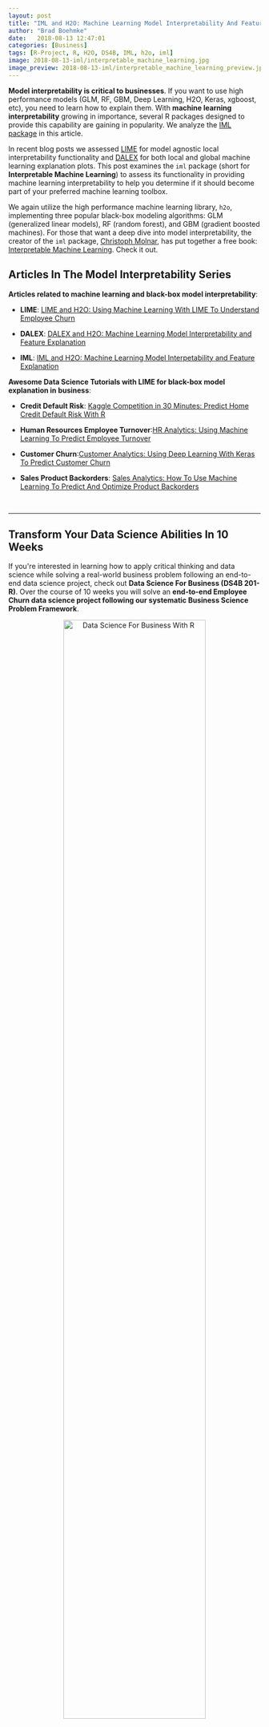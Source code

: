 ```yaml
---
layout: post
title: "IML and H2O: Machine Learning Model Interpretability And Feature Explanation"
author: "Brad Boehmke"
date:   2018-08-13 12:47:01
categories: [Business]
tags: [R-Project, R, H2O, DS4B, IML, h2o, iml]
image: 2018-08-13-iml/interpretable_machine_learning.jpg
image_preview: 2018-08-13-iml/interpretable_machine_learning_preview.jpg
---
```






__Model interpretability is critical to businesses__. If you want to use high performance models (GLM, RF, GBM, Deep Learning, H2O, Keras, xgboost, etc), you need to learn how to explain them. With __machine learning interpretability__ growing in importance, several R packages designed to provide this capability are gaining in popularity. We analyze the [IML package](https://github.com/christophM/iml) in this article. 

In recent blog posts we assessed [LIME](http://www.business-science.io/business/2018/06/25/lime-local-feature-interpretation.html) for model agnostic local interpretability functionality and [DALEX](http://www.business-science.io/business/2018/07/23/dalex-feature-interpretation.html) for both local and global machine learning explanation plots.  This post examines the `iml` package (short for __Interpretable Machine Learning__) to assess its functionality in providing machine learning interpretability to help you determine if it should become part of your preferred machine learning toolbox. 

We again utilize the high performance machine learning library, `h2o`, implementing three popular black-box modeling algorithms: GLM (generalized linear models), RF (random forest), and GBM (gradient boosted machines). For those that want a deep dive into model interpretability, the creator of the `iml` package, [Christoph Molnar](https://twitter.com/ChristophMolnar), has put together a free book: [Interpretable Machine Learning](https://christophm.github.io/interpretable-ml-book/). Check it out.


## Articles In The Model Interpretability Series

__Articles related to machine learning and black-box model interpretability__:

* __LIME__: [LIME and H2O: Using Machine Learning With LIME To Understand Employee Churn](http://www.business-science.io/business/2018/06/25/lime-local-feature-interpretation.html)

* __DALEX__: [DALEX and H2O: Machine Learning Model Interpretability and Feature Explanation](http://www.business-science.io/business/2018/07/23/dalex-feature-interpretation.html)

* __IML__: [IML and H2O: Machine Learning Model Interpetability and Feature Explanation](http://www.business-science.io/business/2018/08/13/iml-model-interpretability.html)

__Awesome Data Science Tutorials with LIME for black-box model explanation in business__: 

* __Credit Default Risk__: [Kaggle Competition in 30 Minutes: Predict Home Credit Default Risk With R](http://www.business-science.io/business/2018/08/07/kaggle-competition-home-credit-default-risk.html)

* __Human Resources Employee Turnover__:[HR Analytics: Using Machine Learning To Predict Employee Turnover](http://www.business-science.io/business/2017/09/18/hr_employee_attrition.html)

* __Customer Churn__:[Customer Analytics: Using Deep Learning With Keras To Predict Customer Churn](http://www.business-science.io/business/2017/11/28/customer_churn_analysis_keras.html)

* __Sales Product Backorders__: [Sales Analytics: How To Use Machine Learning To Predict And Optimize Product Backorders](http://www.business-science.io/business/2017/10/16/sales_backorder_prediction.html)

<br>
<hr>

<h2 class="text-center">Transform Your Data Science Abilities In 10 Weeks</h2>

<p class="text-center">
If you're interested in learning how to apply critical thinking and data science while solving a real-world business problem following an end-to-end data science project, check out <strong>Data Science For Business (DS4B 201-R)</strong>. Over the course of 10 weeks you will solve an <strong>end-to-end Employee Churn data science project following our systematic Business Science Problem Framework</strong>.
</p>

<p style="text-align:center;">
<a href="https://university.business-science.io/p/hr201-using-machine-learning-h2o-lime-to-predict-employee-turnover/?product_id=635023&coupon_code=DS4B_15">
<img src="/img/ds4b_201_r_small.png" alt="Data Science For Business With R" style="width:75%;height:75%;">
</a>
</p>

<p class="text-center" style="font-size:30px;">
<a href="https://university.business-science.io/p/hr201-using-machine-learning-h2o-lime-to-predict-employee-turnover/?product_id=635023&coupon_code=DS4B_15"><strong>Start Learning Today!</strong></a> 
</p>

<p>We have two new course offerings coming soon! <strong>Shiny Web Apps</strong> and <strong>Python And Spark For Customer Churn</strong>! Get started with <a href="https://university.business-science.io/"><strong>Business Science University</strong></a>.</p> 

<hr>
<br>

## FREE BOOK: Interpretable Machine Learning

The creator of the __IML (Interpretable Machine Learning)__ package has a great FREE resource for those interested in applying model interpretability techniques to complex, black-box models (high performance models). Check out the book: [Interpretable Machine Learning](https://christophm.github.io/interpretable-ml-book/) by [Christoph Molnar](https://twitter.com/ChristophMolnar).

<p style="text-align:center;">
<a href="https://christophm.github.io/interpretable-ml-book/">
<img src="/assets/2018-08-13-iml/interpretable_machine_learning.jpg" alt="Interpretable Machine Learning Book" style="width:60%;height:60%;">
</a>
</p>

<p class="text-center date"><a href="https://christophm.github.io/interpretable-ml-book/">Interpretable Machine Learning Book by Christoph Molnar</a></p>



## Learning Trajectory

We'll cover the following topics on `iml`, combining with the `h2o` high performance machine learning package:

- [Advantages & disadvantages](#adv-dis): a quick breakdown of what `iml` does and does not do.
- [Replication requirements](#rep): what you'll need to reproduce the analysis.
- [`iml` procedures](#procedures): necessary functions for downstream explainers.
- [Global interpretation](#global)
    - [Feature importance](#vip): a permutation-based approach
    - [Partial dependence](#pdp): PDPs and ICE curves
    - [Measuring interactions](#interactions): an implementation of the H-statistic
    - [Surrogate model](#surrogate): simplifying your "black-box" model
- [Local interpretation](#local)
    - [Lime](#lime): fitting a local linear model
    - [Shapley values](#shap): a game theory approach
- __Transform Your Abilities In 10 Weeks__: [Next Steps](#next-steps)

## IML and H2O: Machine Learning Model Interpretability And Feature Explanation

> By Brad Boehmke, Director of Data Science at 84.51&deg;



### Advantages & disadvantages {#adv-dis}

The `iml` package is probably the most robust ML interpretability package available. It provides both global and local model-agnostic interpretation methods.  Although the interaction functions are notably slow, the other functions are faster or comparable to existing packages we use or have tested. I definitely recommend adding `iml` to your preferred ML toolkit. The following provides a quick list of some of its pros and cons:

__Advantages__

- ML model and package agnostic: can be used for any supervised ML model (many features are only relevant to regression and binary classification problems).
- Variable importance: uses a permutation-based approach for variable importance, which is model agnostic, and accepts any loss function to assess importance.
- Partial dependence plots: Fast PDP implementation and allows for ICE curves.
- H-statistic: one of only a few implementations to allow for assessing interactions.
- Local interpretation: provides both LIME and Shapley implementations.
- Plots: built with `ggplot2` which allows for easy customization

__Disadvantages__

- Does not allow for easy comparisons across models like `DALEX`.
- The H-statistic interaction functions do not scale well to wide data (may predictor variables).
- Only provides permutation-based variable importance scores (which become slow as number of features increase).
- LIME implementation has less flexibilty and features than `lime`.


### Replication Requirements {#rep}

#### Libraries

I leverage the following packages:


{% highlight r %}
# load required packages
library(rsample)   # data splitting
library(ggplot2)   # allows extension of visualizations
library(dplyr)     # basic data transformation
library(h2o)       # machine learning modeling
library(iml)       # ML interprtation

# initialize h2o session
h2o.no_progress()
h2o.init()
{% endhighlight %}



{% highlight text %}
## 
## H2O is not running yet, starting it now...
## 
## Note:  In case of errors look at the following log files:
##     C:\Users\mdanc\AppData\Local\Temp\RtmpotQxdq/h2o_mdanc_started_from_r.out
##     C:\Users\mdanc\AppData\Local\Temp\RtmpotQxdq/h2o_mdanc_started_from_r.err
## 
## 
## Starting H2O JVM and connecting: . Connection successful!
## 
## R is connected to the H2O cluster: 
##     H2O cluster uptime:         3 seconds 250 milliseconds 
##     H2O cluster version:        3.16.0.2 
##     H2O cluster version age:    8 months and 13 days !!! 
##     H2O cluster name:           H2O_started_from_R_mdanc_rkf359 
##     H2O cluster total nodes:    1 
##     H2O cluster total memory:   3.53 GB 
##     H2O cluster total cores:    8 
##     H2O cluster allowed cores:  8 
##     H2O cluster healthy:        TRUE 
##     H2O Connection ip:          localhost 
##     H2O Connection port:        54321 
##     H2O Connection proxy:       NA 
##     H2O Internal Security:      FALSE 
##     H2O API Extensions:         Algos, AutoML, Core V3, Core V4 
##     R Version:                  R version 3.4.4 (2018-03-15)
{% endhighlight %}

#### Data

To demonstrate `iml`'s capabilities we'll use the employee attrition data that has been included in the `rsample` package. This demonstrates a binary classification problem ("Yes" vs. "No") but the same process that you'll observe can be used for a regression problem.
I perform a few house cleaning tasks on the data prior to converting to an `h2o` object and splitting. 

__NOTE__: The surrogate tree function uses `partykit::cpart`, which requires all predictors to be numeric or factors. Consequently, we need to coerce any character predictors to factors (or ordinal encode).


{% highlight r %}
# classification data
df <- rsample::attrition %>% 
  mutate_if(is.ordered, factor, ordered = FALSE) %>%
  mutate(Attrition = recode(Attrition, "Yes" = "1", "No" = "0") %>% factor(levels = c("1", "0")))

# convert to h2o object
df.h2o <- as.h2o(df)

# create train, validation, and test splits
set.seed(123)
splits <- h2o.splitFrame(df.h2o, ratios = c(.7, .15), destination_frames = c("train","valid","test"))
names(splits) <- c("train","valid","test")

# variable names for resonse & features
y <- "Attrition"
x <- setdiff(names(df), y) 
{% endhighlight %}

#### H2O Models

We will explore how to visualize a few of the more common machine learning algorithms implemented with `h2o`. For brevity I train default models and do not emphasize hyperparameter tuning. The following produces a regularized logistic regression, random forest, and gradient boosting machine models.


{% highlight r %}
# elastic net model 
glm <- h2o.glm(
  x = x, 
  y = y, 
  training_frame = splits$train,
  validation_frame = splits$valid,
  family = "binomial",
  seed = 123
  )

# random forest model
rf <- h2o.randomForest(
  x = x, 
  y = y,
  training_frame = splits$train,
  validation_frame = splits$valid,
  ntrees = 1000,
  stopping_metric = "AUC",    
  stopping_rounds = 10,         
  stopping_tolerance = 0.005,
  seed = 123
  )

# gradient boosting machine model
gbm <-  h2o.gbm(
  x = x, 
  y = y,
  training_frame = splits$train,
  validation_frame = splits$valid,
  ntrees = 1000,
  stopping_metric = "AUC",    
  stopping_rounds = 10,         
  stopping_tolerance = 0.005,
  seed = 123
  )
{% endhighlight %}

All of the models provide AUCs ranging between 0.75 to 0.79.  Although these models have distinct AUC scores, __our objective is to understand how these models come to this conclusion in similar or different ways based on underlying logic and data structure__.


{% highlight r %}
# model performance
h2o.auc(glm, valid = TRUE)
{% endhighlight %}



{% highlight text %}
## [1] 0.7870935
{% endhighlight %}



{% highlight r %}
h2o.auc(rf, valid = TRUE)
{% endhighlight %}



{% highlight text %}
## [1] 0.7681021
{% endhighlight %}



{% highlight r %}
h2o.auc(gbm, valid = TRUE)
{% endhighlight %}



{% highlight text %}
## [1] 0.7468242
{% endhighlight %}

> _Although these models have distinct AUC scores, __our objective is to understand how these models come to this conclusion in similar or different ways based on underlying logic and data structure__._


### IML procedures {#procedures}

In order to work with `iml`, we need to adapt our data a bit so that we have the following three components: 

1. Create a data frame with just the features (must be of class `data.frame`, cannot be an `H2OFrame` or other class).

2. Create a vector with the actual responses (must be numeric - 0/1 for binary classification problems). 

3. `iml` has internal support for some machine learning packages (i.e. `mlr`, `caret`, `randomForest`). However, to use `iml` with several of the more popular packages being used today (i.e. `h2o`, `ranger`, `xgboost`) we need to create a custom function that will take a data set (again must be of class `data.frame`) and provide the predicted values as a vector.



{% highlight r %}
# 1. create a data frame with just the features
features <- as.data.frame(splits$valid) %>% select(-Attrition)

# 2. Create a vector with the actual responses
response <- as.numeric(as.vector(splits$valid$Attrition))

# 3. Create custom predict function that returns the predicted values as a
#    vector (probability of purchasing in our example)
pred <- function(model, newdata)  {
  results <- as.data.frame(h2o.predict(model, as.h2o(newdata)))
  return(results[[3L]])
}

# example of prediction output
pred(rf, features) %>% head()
{% endhighlight %}



{% highlight text %}
## [1] 0.18181818 0.27272727 0.06060606 0.54545455 0.03030303 0.42424242
{% endhighlight %}

Once we have these three components we can create a predictor object. Similar to `DALEX` and `lime`, the predictor object holds the model, the data, and the class labels to be applied to downstream functions.  A unique characteristic of the `iml` package is that it uses [R6 classes](https://adv-r.hadley.nz/r6.html), which is rather rare.  To main differences between R6 classes and the normal S3 and S4 classes we typically work with are:

* Methods belong to objects, not generics (we'll see this in the next code chunk).
* Objects are mutable: the usual copy-on-modify semantics do not apply (we'll see this later in this tutorial).

These properties make R6 objects behave more like objects in programming languages such as Python. So to construct a new `Predictor` object, you call the `new()` method which belongs to the R6 `Predictor` object and you use `$` to access `new()`:


{% highlight r %}
# create predictor object to pass to explainer functions
predictor.glm <- Predictor$new(
  model = glm, 
  data = features, 
  y = response, 
  predict.fun = pred,
  class = "classification"
  )

predictor.rf <- Predictor$new(
  model = rf, 
  data = features, 
  y = response, 
  predict.fun = pred,
  class = "classification"
  )

predictor.gbm <- Predictor$new(
  model = gbm, 
  data = features, 
  y = response, 
  predict.fun = pred,
  class = "classification"
  )
{% endhighlight %}


{% highlight r %}
# structure of predictor object
str(predictor.gbm)
{% endhighlight %}



{% highlight text %}
## Classes 'Predictor', 'R6' <Predictor>
##   Public:
##     class: classification
##     clone: function (deep = FALSE) 
##     data: Data, R6
##     initialize: function (model = NULL, data, predict.fun = NULL, y = NULL, class = NULL) 
##     model: H2OBinomialModel
##     predict: function (newdata) 
##     prediction.colnames: NULL
##     prediction.function: function (newdata) 
##     print: function () 
##     task: unknown
##   Private:
##     predictionChecked: FALSE
{% endhighlight %}

### Global interpretation {#global}

`iml` provides a variety of ways to understand our models from a global perspective:

1. Feature Importance
2. Partial Dependence
3. Measuring Interactions
4. Surrogate Model

We'll go through each.

#### 1. Feature importance {#vip}

We can measure how important each feature is for the predictions with `FeatureImp`. The feature importance measure works by calculating the increase of the model's prediction error after permuting the feature. A feature is "important" if permuting its values increases the model error, because the model relied on the feature for the prediction. A feature is "unimportant" if permuting its values keeps the model error unchanged, because the model ignored the feature for the prediction. This model agnostic approach is based on ([Breiman, 2001](https://www.stat.berkeley.edu/~breiman/randomforest2001.pdf); [Fisher et al, 2018](https://arxiv.org/abs/1801.01489)) and follows the given steps:

```
For any given loss function do
1: compute loss function for original model
2: for variable i in {1,...,p} do
     | randomize values
     | apply given ML model
     | estimate loss function
     | compute feature importance (permuted loss / original loss)
   end
3. Sort variables by descending feature importance   
```

We see that all three models find `OverTime` as the most influential variable; however, after that each model finds unique structure and signals within the data.  __Note__: you can extract the results with `imp.rf$results`.


{% highlight r %}
# compute feature importance with specified loss metric
imp.glm <- FeatureImp$new(predictor.glm, loss = "mse")
imp.rf <- FeatureImp$new(predictor.rf, loss = "mse")
imp.gbm <- FeatureImp$new(predictor.gbm, loss = "mse")

# plot output
p1 <- plot(imp.glm) + ggtitle("GLM")
p2 <- plot(imp.rf) + ggtitle("RF")
p3 <- plot(imp.gbm) + ggtitle("GBM")

gridExtra::grid.arrange(p1, p2, p3, nrow = 1)
{% endhighlight %}

![plot of chunk vip](/figure/source/2018-08-13-iml-model-interpretability/vip-1.png)

Permutation-based approaches can become slow as your number of predictors grows. To assess variable importance for all 3 models in this example takes only 8 seconds.  However, performing the same procedure on a data set with 80 predictors (`AmesHousing::make_ames()`) takes roughly __3 minutes__. Although this is slower, it is comparable to other permutation-based implementations (i.e. `DALEX`, `ranger`). 


{% highlight r %}
system.time({
  imp.glm <- FeatureImp$new(predictor.glm, loss = "mse")
  imp.rf <- FeatureImp$new(predictor.rf, loss = "mse")
  imp.gbm <- FeatureImp$new(predictor.gbm, loss = "mse")
})
##  user  system elapsed 
## 2.982   0.112   8.164
{% endhighlight %}

The following lists some advantages and disadvantages to `iml`'s feature importance procedure.

__Advantages:__

* Model agnostic
* Simple interpretation that's comparable across models
* Can apply any loss function (accepts custom loss functions as well)
* Plot output uses `ggplot2`; we can add to or use our internal branding packages with it

__Disadvantages:__

* Permutation-based methods are slow
* Default plot contains ___all___ predictors; however, we can subset `$results` data frame if desired

#### 2. Partial dependence {#pdp}

The `Partial` class implements partial dependence plots (PDPs) and individual conditional expectation (ICE) curves. The procedure follows the traditional methodology documented in [Friedman (2001)](https://projecteuclid.org/download/pdf_1/euclid.aos/1013203451) and [Goldstein et al. (2014)](https://arxiv.org/pdf/1309.6392.pdf) where the ICE curve for a certain feature illustrates the predicted value for each observation when we force each observation to take on the unique values of that feature. The PDP curve represents the average prediction across all observations.

```
For a selected predictor (x)
1. Determine grid space of j evenly spaced values across distribution of x
2: for value i in {1,...,j} of grid space do
     | set x to i for all observations
     | apply given ML model
     | estimate predicted value
     | if PDP: average predicted values across all observations
   end
```

The following produces "ICE boxplots" and a PDP line (connects the averages of all observations for each response class) for the most important variable in all three models (`OverTime`).  All three model show a sizable increase in the probability of employees attriting when working overtime.  However, you will notice the random forest model experiences less of an increase in probability compared to the other two models.


{% highlight r %}
glm.ot <- Partial$new(predictor.glm, "OverTime") %>% plot() + ggtitle("GLM")
rf.ot <- Partial$new(predictor.rf, "OverTime") %>% plot() + ggtitle("RF") 
gbm.ot <- Partial$new(predictor.gbm, "OverTime") %>% plot() + ggtitle("GBM")

gridExtra::grid.arrange(glm.ot, rf.ot, gbm.ot, nrow = 1)
{% endhighlight %}

![plot of chunk pdp](/figure/source/2018-08-13-iml-model-interpretability/pdp-1.png)

For continuous predictors you can reduce the grid space to make computation time more efficient and center the ICE curves.  __Note__: to produce the centered ICE curves (right plot) you use `ice$center` and provide it the value to center on.  This will modify the existing object in place (recall this is a unique characteristic of R6 --> objects are mutable).  The following compares the marginal impact of age on the probability of attriting.  The regularized regression model shows a monotonic decrease in the probability (the log-odds probability is linear) while the two tree-based approaches capture the non-linear, non-monotonic relationship.


{% highlight r %}
# GLM model
glm.age <- Partial$new(predictor.glm, "Age", ice = TRUE, grid.size = 50)
glm.age$center(min(features$Age))
p1 <- plot(glm.age) + ggtitle("GLM")

# RF model
rf.age <- Partial$new(predictor.rf, "Age", ice = TRUE, grid.size = 50)
rf.age$center(min(features$Age))
p2 <- plot(rf.age) + ggtitle("RF")

# GBM model
gbm.age <- Partial$new(predictor.gbm, "Age", ice = TRUE, grid.size = 50)
gbm.age$center(min(features$Age))
p3 <- plot(gbm.age) + ggtitle("GBM")

gridExtra::grid.arrange(p1, p2, p3, nrow = 1)
{% endhighlight %}

![plot of chunk ice](/figure/source/2018-08-13-iml-model-interpretability/ice-1.png)

Similar to `pdp` you can also compute and plot 2-way interactions.  Here we assess how the interaction of `MonthlyIncome` and `OverTime` influences the predicted probability of attrition for all three models.


{% highlight r %}
p1 <- Partial$new(predictor.glm, c("MonthlyIncome", "OverTime")) %>% 
    plot() + ggtitle("GLM") + ylim(c(0, .4))
p2 <- Partial$new(predictor.rf, c("MonthlyIncome", "OverTime")) %>% 
    plot() + ggtitle("RF") + ylim(c(0, .4))
p3 <- Partial$new(predictor.gbm, c("MonthlyIncome", "OverTime")) %>% plot() + 
    ggtitle("GBM") + ylim(c(0, .4))

gridExtra::grid.arrange(p1, p2, p3, nrow = 1)
{% endhighlight %}

![plot of chunk pdp-interaction](/figure/source/2018-08-13-iml-model-interpretability/pdp-interaction-1.png)



The following lists some advantages and disadvantages to `iml`'s PDP and ICE procedures.

__Advantages:__

* Provides PDPs & ICE curves (unlike `DALEX`)
* Allows you to center ICE curves
* Computationally efficient
* `grid.size` allows you to increase/reduce grid space of _xi_ values
* Rug option illustrates distribution of all _xi_ values
* Provides convenient plot outputs for categorical predictors

__Disadvantages:__

* Only provides heatmap plot of 2-way interaction plots
* Does not allow for easy comparison across models like `DALEX`


#### 3. Measuring Interactions {#interactions}

A wonderful feature provided by `iml` is to measure how strongly features interact with each other. To measure interaction, `iml` uses the H-statistic proposed by [Friedman and Popescu (2008)](https://projecteuclid.org/download/pdfview_1/euclid.aoas/1223908046). The H-statistic measures how much of the variation of the predicted outcome depends on the interaction of the features. There are two approaches to measure this. The first measures if a feature (_xi_) interacts with any other feature.  The algorithm performs the following steps:

```
1: for variable i in {1,...,p} do
     | f(x) = estimate predicted values with original model
     | pd(x) = partial dependence of variable i
     | pd(!x) = partial dependence of all features excluding i
     | upper = sum(f(x) - pd(x) - pd(!x))
     | lower = variance(f(x))
     | rho = upper / lower
   end
2. Sort variables by descending rho (interaction strength)  
```

The intereaction strength (_rho_) will be between 0 when there is no interaction at all and 1 if all of variation of the predicted outcome depends on a given interaction.  All three models capture different interaction structures although some commonalities exist for different models (i.e. `OverTime`, `Age`, `JobRole`).  The interaction effects are stronger in the tree based models versus the GLM model, with the GBM model having the strongest interaction effect of 0.4.


{% highlight r %}
# identify variables with largest interactions in each model
interact.glm <- Interaction$new(predictor.glm) %>% 
    plot() + ggtitle("GLM")
interact.rf  <- Interaction$new(predictor.rf) %>% 
    plot() + ggtitle("RF")
interact.gbm <- Interaction$new(predictor.gbm) %>% 
    plot() + ggtitle("GBM")

# plot
gridExtra::grid.arrange(interact.glm, interact.rf, interact.gbm, nrow = 1)
{% endhighlight %}

![Interactions](/assets/2018-08-13-iml/interactions.png)

Considering `OverTime` exhibits the strongest interaction signal, the next question is which other variable is this interaction the strongest.  The second interaction approach measures the 2-way interaction strength of feature _xi_ and _xj_ and performs the following steps:

```
1: i = a selected variable of interest
2: for remaining variables j in {1,...,p} do
     | pd(ij) = interaction partial dependence of variables i and j
     | pd(i) = partial dependence of variable i
     | pd(j) = partial dependence of variable j
     | upper = sum(pd(ij) - pd(i) - pd(j))
     | lower = variance(pd(ij))
     | rho = upper / lower
   end
3. Sort interaction relationship by descending rho (interaction strength)  
```

The following measures the two-way interactions of all variables with the `OverTime` variable.  The two tree-based models show `MonthlyIncome` having the strongest interaction (although it is a week interaction since _rho < 0.13_). Identifying these interactions can be useful to understand which variables create co-denpendencies in our models behavior. It also helps us identify interactions to visualize with PDPs (which is why I showed the example of the `OverTime` and `MonthlyIncome` interaction PDP earlier).


{% highlight r %}
# identify variables with largest interactions w/OverTime
interact.glm <- Interaction$new(predictor.glm, feature = "OverTime") %>% plot()
interact.rf  <- Interaction$new(predictor.rf, feature = "OverTime") %>% plot()
interact.gbm <- Interaction$new(predictor.gbm, feature = "OverTime") %>% plot()

# plot
gridExtra::grid.arrange(interact.glm, interact.rf, interact.gbm, nrow = 1)
{% endhighlight %}

![Two-Way Interactions](/assets/2018-08-13-iml/two_way_interactions.png)

The H-statistic is not widely implemented so having this feature in `iml` is beneficial. However, its important to note that as your feature set grows, the H-statistic becomes computationally slow.  For this data set, measuring the interactions across all three models only took 45 seconds and 68 seconds for the two-way interactions.  However, for a wider data set such as `AmesHousing::make_ames()` where there are 80 predictors, this will up towards an hour to compute.


#### 4. Surrogate model {#surrogate}

Another way to make the models more interpretable is to replace the "black box" model with a simpler model (aka "white box" model) such as a decision tree. This is known as a surrogate model in which we 

```
1. apply original model and get predictions
2. choose an interpretable "white box" model (linear model, decision tree)
3. Train the interpretable model on the original dataset and its predictions
4. Measure how well the surrogate model replicates the prediction of the black box model
5. Interpret / visualize the surrogate model
```

`iml` provides a simple decision tree surrogate approach, which leverages `partykit::cpart`. In this example we train a CART decision tree with max depth of 3 on our GBM model. You can see that the white box model does not do a good job of explaining the black box predictions (_R^2 = 0.438_).  


{% highlight r %}
# fit surrogate decision tree model
tree <- TreeSurrogate$new(predictor.gbm, maxdepth = 3)

# how well does this model fit the original results
tree$r.squared
{% endhighlight %}



{% highlight text %}
## [1] 0.4384319
{% endhighlight %}

The plot illustrates the distribution of the probability of attrition for each terminal node.  We see an employee with `JobLevel` _> 1_ and `DistanceFromHome` _<= 12_ has a very low probability of attriting.


{% highlight r %}
# Visualize tree 
plot(tree)
{% endhighlight %}

![plot of chunk unnamed-chunk-4](/figure/source/2018-08-13-iml-model-interpretability/unnamed-chunk-4-1.png)


When trying to explain a complicated machine learning model to decision makers, surrogate models can help simplify the process. However, its important to only use surrogate models for simplified explanations when they are actually good representatives of the black box model (in this example it is not).


### Local interpretation {#local}

In addition to providing global explanations of ML models, `iml` also provides two newer, but well accepted methods for local interpretation.

> _Local interpretation techniques provide methods to explain why an individual prediction was made for a given observation._

To illustrate, lets get two observations.  The first represents the observation that our random forest model produces the highest probability of a attrition (observation 154 has a 0.666 probability of attrition) and the second represents the observation with the lowest probability (observation 28 has a 0 probability of attrition). 



{% highlight r %}
# identify obs with highest and lowest probabilities
(high <- predict(rf, splits$valid) %>% .[, 3] %>% as.vector() %>% which.max()) 
{% endhighlight %}



{% highlight text %}
## [1] 154
{% endhighlight %}



{% highlight r %}
(low  <- predict(rf, splits$valid) %>% .[, 3] %>% as.vector() %>% which.min())  
{% endhighlight %}



{% highlight text %}
## [1] 28
{% endhighlight %}


{% highlight r %}
# get these observations
high_prob_ob <- features[high, ]
low_prob_ob  <- features[low, ]
{% endhighlight %}


#### 1. Lime {#lime}

`iml` implements its own version of local interpretable model-agnostic explanations ([Ribeiro et al., 2016](https://arxiv.org/pdf/1602.04938.pdf?__hstc=200028081.1bb630f9cde2cb5f07430159d50a3c91.1523923200081.1523923200082.1523923200083.1&__hssc=200028081.1.1523923200084&__hsfp=1773666937)).  Although it does not use the `lime` package directly, it does implement the same procedures (see [`lime` tutorial](http://uc-r.github.io/lime)).

A few notable items about `iml` implementation (see referenced tutorial above for these details within `lime`):

- like `lime`, can change distance metric (default is gower but accepts all distance functions provided by `?dist`),
- like `lime`, can change kernel (neighborhood size),
- like `lime`, computationally efficient --> takes about 5 seconds to compute,
- like `lime`, can be applied to multinomial responses,
- like `lime`, uses the `glmnet` package to fit the local model; however...
- unlike `lime`, only implements a ridge model (`lime` allows ridge, lasso, and more),
- unlike `lime`, can only do one observation at a time (`lime` can do multiple),
- unlike `lime`, does not provide fit metric such as (_R^2_) for the local model.

The following fits a local model for the observation with the highest probability of attrition.  In this example I look for the 10 variables in each model that are most influential in this observations predicted value (`k = 10`). The results show that the `Age` of the employee reduces the probability of attrition within all three models. Morever, all three models show that since this employee works `OverTime`, this is having a sizable increase in the probability of attrition.  However, the tree-based models also identify the `MaritalStatus` and `JobRole` of this employee contributing to his/her increased probability of attrition.


{% highlight r %}
# fit local model
lime.glm <- LocalModel$new(predictor.glm, k = 10, x.interest = high_prob_ob) %>% 
    plot() + ggtitle("GLM")
lime.rf  <- LocalModel$new(predictor.rf, k = 10, x.interest = high_prob_ob) %>% 
    plot() + ggtitle("RF")
lime.gbm <- LocalModel$new(predictor.gbm, k = 10, x.interest = high_prob_ob) %>% 
    plot() + ggtitle("GBM")

gridExtra::grid.arrange(lime.glm, lime.rf, lime.gbm, nrow = 1)
{% endhighlight %}

![plot of chunk lime](/figure/source/2018-08-13-iml-model-interpretability/lime-1.png)

Here, I reapply the same model to `low_prob_ob`.  Here, we see `Age`, `JobLevel`, and `OverTime` all having sizable influence on this employees very low predicted probability of attrition (zero).


{% highlight r %}
# fit local model
lime.glm <- LocalModel$new(predictor.glm, k = 10, x.interest = low_prob_ob) %>% 
    plot() + ggtitle("GLM")
lime.rf  <- LocalModel$new(predictor.rf, k = 10, x.interest = low_prob_ob) %>% 
    plot() + ggtitle("RF")
lime.gbm <- LocalModel$new(predictor.gbm, k = 10, x.interest = low_prob_ob) %>% 
    plot() + ggtitle("GBM")

gridExtra::grid.arrange(lime.glm, lime.rf, lime.gbm, nrow = 1)
{% endhighlight %}

![plot of chunk lime2](/figure/source/2018-08-13-iml-model-interpretability/lime2-1.png)

Although, `LocalModel` does not provide the fit metrics (i.e. _R^2_) for our local model, we can compare the local models predicted probability to the global (full) model's predicted probability.  

For the high probability employee, the local model only predicts a 0.34 probability of attrition whereas the local model predicts a more accurate 0.12 probability of attrition for the low probability employee.  This can help you guage the trustworthiness of the local model. 

__High Probability__:


{% highlight r %}
# high probability observation
predict(rf, splits$valid) %>% 
  .[high, 3] # actual probability
{% endhighlight %}



{% highlight text %}
## [1] 0.6666667
{% endhighlight %}


{% highlight r %}
lime_high <- LocalModel$new(predictor.rf, k = 10, x.interest = high_prob_ob)
lime_high$predict(high_prob_ob) # predicted probability
{% endhighlight %}



{% highlight text %}
##   prediction
## 1  0.3371567
{% endhighlight %}

__Low Probability__:


{% highlight r %}
# low probability observation
predict(rf, splits$valid) %>% 
  .[low, 3] # actual probability
{% endhighlight %}



{% highlight text %}
## [1] 0
{% endhighlight %}


{% highlight r %}
lime_low <- LocalModel$new(predictor.rf, k = 10, x.interest = low_prob_ob)
lime_low$predict(low_prob_ob) # predicted probability
{% endhighlight %}



{% highlight text %}
##   prediction
## 1  0.1224224
{% endhighlight %}



#### 2. Shapley values {#shap}

An alternative for explaining individual predictions is a method from coalitional game theory that produces whats called Shapley values ([Lundberg & Lee, 2016](https://arxiv.org/abs/1611.07478)).  The idea behind Shapley values is to assess every combination of predictors to determine each predictors impact.  Focusing on feature _xj_, the approach will test the accuracy of every combination of features not including _xj_ and then test how adding _xj_ to each combination improves the accuracy.  Unfortunately, computing Shapley values is very computationally expensive.  Consequently, `iml` implements an approximate Shapley estimation algorithm that follows the following steps:

```
ob = single observation of interest
1: for variables j in {1,...,p} do
     | m = random sample from data set
     | t = rbind(m, ob)
     | f(all) = compute predictions for t
     | f(!j) = compute predictions for t with feature j values randomized
     | diff = sum(f(all) - f(!j))
     | phi = mean(diff)
   end
2. sort phi in decreasing order
```

> _The Shapley value ($\phi$) represents the contribution of each respective variable towards the predicted valued compared to the average prediction for the data set._


We use `Shapley$new` to create a new Shapley object.  For this data set it takes about __9 seconds__ to compute. The time to compute is largely driven by the number of predictors but you can also control the sample size drawn (see `sample.size` argument) to help reduce compute time.  If you look at the results, you will see that the predicted value of 0.667 is 0.496 larger than the average prediction of 0.17.  The plot displays the contribution each predictor played in this difference of 0.496.


{% highlight r %}
# compute Shapley values
shapley.rf <- Shapley$new(predictor.rf, x.interest = high_prob_ob)

# look at summary of results
shapley.rf
{% endhighlight %}


{% highlight r %}
shapley.rf <- readRDS("2018-08-13-iml/shapley_rf.rds")
shapley.rf
{% endhighlight %}



{% highlight text %}
## Interpretation method:  Shapley 
## Predicted value: 0.666667, Average prediction: 0.170373 (diff = 0.496293)
## 
## Analysed predictor: 
## Prediction task: unknown 
## 
## 
## Analysed data:
## Sampling from data.frame with 233 rows and 30 columns.
## 
## Head of results:
##            feature          phi      phi.var
## 1              Age  0.031515152 0.0027626123
## 2   BusinessTravel  0.047575758 0.0031212956
## 3        DailyRate  0.011515152 0.0015170994
## 4       Department -0.006363636 0.0003579412
## 5 DistanceFromHome -0.011818182 0.0009256013
## 6        Education  0.001212121 0.0007220042
##                      feature.value
## 1                           Age=28
## 2 BusinessTravel=Travel_Frequently
## 3                    DailyRate=791
## 4  Department=Research_Development
## 5               DistanceFromHome=1
## 6                 Education=Master
{% endhighlight %}



{% highlight r %}
#plot results
plot(shapley.rf)
{% endhighlight %}

![plot of chunk unnamed-chunk-11](/figure/source/2018-08-13-iml-model-interpretability/unnamed-chunk-11-1.png)


We can compare the Shapley values across each model to see if common themes appear.   Again, `OverTime` is a common theme across all three models.  We also see `MonthlyIncome` influential for the tree-based methods and there are other commonalities for the mildly influential variables across all three models (i.e. `StockOptionLevel`, `JobLevel`, `Age`, `MaritalStatus`). 


{% highlight r %}
shapley.glm <- Shapley$new(predictor.glm, x.interest = high_prob_ob) %>% 
    plot() + ggtitle("GLM")
shapley.rf  <- plot(shapley.rf) + ggtitle("RF")
shapley.gbm <- Shapley$new(predictor.gbm, x.interest = high_prob_ob) %>% 
    plot() + ggtitle("GBM")

gridExtra::grid.arrange(shapley.glm, shapley.rf, shapley.gbm, nrow = 1)
{% endhighlight %}

![shapley 2](/assets/2018-08-13-iml/shapley.png)

Similarly, we can apply for the low probability employee.  Some common themes pop out for this employee as well. It appears that the age, total number of working years, and the senior position (`JobLevel`, `JobRole`) play a large part in the low predicted probability of attrition for this employee.


{% highlight r %}
shapley.glm <- Shapley$new(predictor.glm, x.interest = low_prob_ob) %>% 
    plot() + ggtitle("GLM")
shapley.rf  <- Shapley$new(predictor.rf, x.interest = low_prob_ob) %>% 
    plot() + ggtitle("RF")
shapley.gbm <- Shapley$new(predictor.gbm, x.interest = low_prob_ob) %>% 
    plot() + ggtitle("GBM")

gridExtra::grid.arrange(shapley.glm, shapley.rf, shapley.gbm, nrow = 1)
{% endhighlight %}

![shapley 3](/assets/2018-08-13-iml/shapley_3.png)

Shapley values are considered more robust than the results you will get from LIME. However, similar to the different ways you can compute variable importance, although you will see differences between the two methods often you will see common variables being identified as highly influential in both approaches.  Consequently, we should use these approaches to help _indicate_ influential variables but not to definitively label a variables as the most influential.

## Next Steps (Transform Your Abilities) {#next-steps}

It's critical to understand that modeling is just one part of the overall data science project. Don't mistake - it's an important part, but other parts are equally if not more important, which is why our [Data Science For Business With R (DS4B 201-R)](https://university.business-science.io/p/hr201-using-machine-learning-h2o-lime-to-predict-employee-turnover/?product_id=635023&coupon_code=DS4B_15) course is successfully teaching data science students how to apply data science in the real world.

<p style="text-align:center;">
<a href="https://university.business-science.io/p/hr201-using-machine-learning-h2o-lime-to-predict-employee-turnover/?product_id=635023&coupon_code=DS4B_15">
<img src="/img/ds4b_201_r_small.png" alt="Data Science For Business With R" style="width:75%;height:75%;">
</a>
</p>

We teach end-to-end data science. This means you learn how to:

- __Chapter 1: Sizing The Problem, Custom Functions With Tidy Eval__: Learn how to understand if a business problem exists by sizing the problem. In addition, create custom functions using `Tidy Eval`, a programming interface that is needed if you want to build custom functions using `dplyr`, `ggplot2`.

- __Chapter 2: Exploration with `GGally`, `skimr`__ - We show you how to explore data and identify relationships efficiently and effectively

- __Chapter 3: `recipes`, Premodeling Correlation Analysis__: We teach you how to use recipes to develop data transformation workflow and we show you how to perform a pre-modeling correlation analysis so you do not move into modeling prematurely, which again saves you time

- __Chapters 4 and 5: H2O AutoML__: You will first learn how to use all of the major `h2o` functions to perform automated machine learning for binary classification including working with the H2O leaderboard, visualizing results, and performing grid search and cross validation. In the next chapter, you learn how to evaluate multiple models against each other with ROC, Precision vs Recall, Gain and Lift, which is necessary to explain your choices for best model to the business stakeholders (your manager and key decision makers).

- __Chapter 6: LIME__: You learn how to create local explanations to interpret black-box machine learning models. Explanations for the model predictions are critical because the business cannot do anything to improve unless they understand why. We show you how with `lime`.

- __Chapters 7 and 8: Expected Value Framework, Threshold Optimization, Sensitivity Analysis__: These are my two favorite chapters because they show you how to link the churn classification model to financial results, and they teach `purrr` for iterative grid-search style optimization! These are POWERFUL CONCEPTS.

- __Chapter 9: Recommendation Algorithm__: We again use a correlation analysis but in a different way. We __discretize__, creating a special visualization that enables us to develop a recommendation strategy. 


<br>
<hr>

<h2 class="text-center">Data Science For Business With R (DS4B 201-R)</h2>

<p class="text-center">
Learn everything you need to know to complete a real-world, end-to-end data science project with the R programming language. Transform your abilities in 10 weeks. 
</p>

<p class="text-center" style="font-size:30px;">
<a href="https://university.business-science.io/p/hr201-using-machine-learning-h2o-lime-to-predict-employee-turnover/?product_id=635023&coupon_code=DS4B_15"><strong>Get Started Today!</strong></a> 
</p>

<hr>
<br>

## Business Science University Course Roadmap

We have one course out and two courses coming soon! 

### Data Science For Business With R (DS4B 201-R)

Over the course of 10 weeks, we teach you how to solve an end-to-end data science project. Available now!

![DS4B 301-R Shiny Application: Employee Prediction](/img/recipes.png) 
<p class="text-center date">Transform you abilities by solving employee churn over a 10-week end-to-end data science project in DS4B 201-R</p>

<p style="text-align:center;">
<a href="https://university.business-science.io/p/hr201-using-machine-learning-h2o-lime-to-predict-employee-turnover/?product_id=635023&coupon_code=DS4B_15">
<img src="/img/ds4b_201_r_small.png" alt="Data Science For Business With R" style="width:75%;height:75%;">
</a>
</p>


<p class="text-center" style="font-size:30px;">
<a href="https://university.business-science.io/p/hr201-using-machine-learning-h2o-lime-to-predict-employee-turnover/?product_id=635023&coupon_code=DS4B_15"><strong>Get Started Today!</strong></a> 
</p>



### Building A Shiny Application (DS4B 301-R)

Our next course teaches you how to take the H2O Model, LIME explanation results, and the recommendation algorithm you develop in DS4B 201-R and turn it into a `Shiny` Web Application that predicts employee attrition! Coming in Q3 2018.

![DS4B 301-R Shiny Application: Employee Prediction](/img/hr_301_app.png) 
<p class="text-center date">Shiny App That Predicts Attrition and Recommends Management Strategies, Taught in DS4B 301-R (Building A Shiny Web App)</p> 


[Kelly O'Briant](https://www.linkedin.com/in/kellyobriant/) is lead developer for the Shiny App Course coming soon. She's a brilliant software engineer / data scientist that knows how to make a great looking and performing Shiny app.

<p class="text-center" style="font-size:30px;">
<a href="https://university.business-science.io"><strong>Sign Up! Coming Q3!</strong></a> 
</p>

### Data Science For Business With Python (DS4B 201-P)

Did we mention with have a __DS4B Python Course coming__? Well we do! Coming in Q4 2018.

The problem changes: Customer Churn! The tools will be H2O, LIME, and a host of other tools implemented in Python + Spark.  

![Python Track](/img/python_track.png)

<p class="text-center date">Python Track: Data Science For Business With Python And Spark</p>

[Favio Vazquez](https://www.linkedin.com/in/faviovazquez/), Principle Data Scientist at OXXO, is building the Python + Spark equivalent of DS4B 201-R. He's so talented knowing Python, Spark, and R, along with a host of other data science tools.

<p class="text-center" style="font-size:30px;">
<a href="https://university.business-science.io"><strong>Sign Up! Coming Q4!</strong></a> 
</p>

## Don't Miss A Beat

* Sign up for the [Business Science "5 Topic Friday" Newsletter!](https://mailchi.mp/business-science/data-science-five-topic-friday) 
* Get started with [Business Science University](https://university.business-science.io/) to learn how to solve real-world data science problems from Business Science
* Check out our [Open Source Software](http://www.business-science.io/software.html)

<span data-sumome-listbuilder-embed-id="8944080265e0a41a6249cd11ea3299d46ee953ea5bc9a1cd5635069be5bf0987"></span>

## Connect With Business Science <a class="anchor" id="social"></a>

If you like our software (`anomalize`, `tidyquant`, `tibbletime`, `timetk`, and `sweep`), our courses, and our company, you can connect with us:

* [__business-science__ on GitHub](https://github.com/business-science)
* [__Business Science, LLC__ on LinkedIn](https://www.linkedin.com/company/business.science)
* [__bizScienc__ on twitter](https://twitter.com/bizScienc)
* [__Business Science, LLC__ on Facebook](https://www.facebook.com/Business-Science-LLC-754699134699054/)
